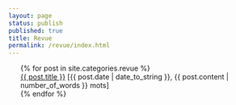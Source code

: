 ```yaml
---
layout: page
status: publish
published: true
title: Revue
permalink: /revue/index.html
---
```


<ul style="list-style-type: none;">
{% for post in site.categories.revue %}
<li>
    <a href="{{ post.url }}">{{ post.title }}</a>
    [{{ post.date | date_to_string }}, {{ post.content | number_of_words }} mots]
</li>
{% endfor %}
</ul>